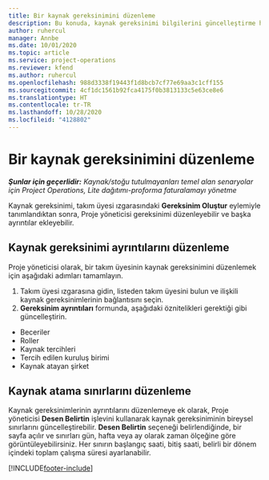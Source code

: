 ```yaml
---
title: Bir kaynak gereksinimini düzenleme
description: Bu konuda, kaynak gereksinimi bilgilerini güncelleştirme hakkında bilgiler sağlanmaktadır.
author: ruhercul
manager: Annbe
ms.date: 10/01/2020
ms.topic: article
ms.service: project-operations
ms.reviewer: kfend
ms.author: ruhercul
ms.openlocfilehash: 988d3338f19443f1d8bcb7cf77e69aa3c1cff155
ms.sourcegitcommit: 4cf1dc1561b92fca4175f0b3813133c5e63ce8e6
ms.translationtype: HT
ms.contentlocale: tr-TR
ms.lasthandoff: 10/28/2020
ms.locfileid: "4128802"
---
```

# <a name="edit-a-resource-requirement"></a>Bir kaynak gereksinimini düzenleme

_**Şunlar için geçerlidir:** Kaynak/stoğu tutulmayanları temel alan senaryolar için Project Operations, Lite dağıtımı-proforma faturalamayı yönetme_

Kaynak gereksinimi, takım üyesi ızgarasındaki **Gereksinim Oluştur** eylemiyle tanımlandıktan sonra, Proje yöneticisi gereksinimi düzenleyebilir ve başka ayrıntılar ekleyebilir.

## <a name="edit-resource-requirement-details"></a>Kaynak gereksinimi ayrıntılarını düzenleme

Proje yöneticisi olarak, bir takım üyesinin kaynak gereksinimini düzenlemek için aşağıdaki adımları tamamlayın.

1. Takım üyesi ızgarasına gidin, listeden takım üyesini bulun ve ilişkili kaynak gereksinimlerinin bağlantısını seçin.
2. **Gereksinim ayrıntıları** formunda, aşağıdaki öznitelikleri gerektiği gibi güncelleştirin.

- Beceriler
- Roller
- Kaynak tercihleri
- Tercih edilen kuruluş birimi
- Kaynak atayan şirket

## <a name="edit-resource-assignment-contours"></a>Kaynak atama sınırlarını düzenleme

Kaynak gereksinimlerinin ayrıntılarını düzenlemeye ek olarak, Proje yöneticisi **Desen Belirtin** işlevini kullanarak kaynak gereksiniminin bireysel sınırlarını güncelleştirebilir. **Desen Belirtin** seçeneği belirlendiğinde, bir sayfa açılır ve sınırları gün, hafta veya ay olarak zaman ölçeğine göre görüntüleyebilirsiniz. Her sınırın başlangıç saati, bitiş saati, belirli bir dönem içindeki toplam çalışma süresi ayarlanabilir.

[!INCLUDE[footer-include](../includes/footer-banner.md)]